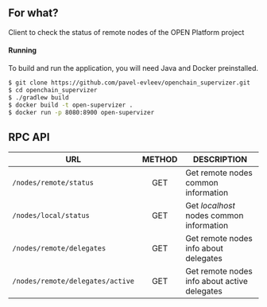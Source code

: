 ## For what?

Client to check the status of remote nodes of the OPEN Platform project


#### Running

To build and run the application, you will need Java and Docker preinstalled.

```bash
$ git clone https://github.com/pavel-evleev/openchain_supervizer.git
$ cd openchain_supervizer
$ ./gradlew build
$ docker build -t open-supervizer .
$ docker run -p 8080:8900 open-supervizer
```

## RPC API


|URL|METHOD|DESCRIPTION|
|------------------------|:----:|----------------------|
|`/nodes/remote/status`|GET|Get remote nodes common information |
|`/nodes/local/status`|GET|Get <i>localhost</i> nodes common information |
|`/nodes/remote/delegates`|GET|Get remote nodes info about delegates|
|`/nodes/remote/delegates/active`|GET|Get remote nodes info about active delegates|
